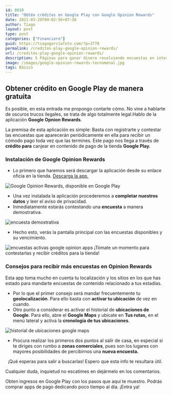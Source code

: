```yaml
---
id: 8010
title: "Obtén créditos en Google Play con Google Opinion Rewards"
date: 2021-03-29T09:02:56+07:30
author: Tiago
layout: post
type: post
categories: ["Financiero"]
guid: https://tiagogarciafoto.com/?p=3778
permalink: /creditos-play-google-opinion-rewards/
url: /creditos-play-google-opinion-rewards/
description: 5 Páginas para ganar dinero resolviendo encuestas en internet. Todas las páginas que te muestro han sido probadas por mí. Pagan en verdad. ¡Ven a ver!
image: /images/google-opinion-rewards-tecnomenal.jpg
tags: Básico
---
```














Obtener crédito en Google Play de manera gratuita
-------------------------------------------------

Es posible, en esta entrada me propongo contarte cómo. No vine a hablarte de oscuros trucos ilegales, se trata de algo totalmente legal.Hablo de la aplicación **Google Opnion Rewards**. 



La premisa de esta aplicación es simple: Basta con registrarte y contestar las encuestas que aparecerán periódicamente en ella para recibir un cómodo pago toda vez que las termines. Este pago nos llega a través de **crédito para** canjear en contenido de pago de la tienda **Google Play.**

### Instalación de Google Opinion Rewards

-   Lo primero que haremos será descargar la aplicación desde su enlace oficia en la tienda. [Descarga la app.](https://play.google.com/store/apps/details?id=com.google.android.apps.paidtasks&hl=es)

![Google Opinion Rewards, disponible en Google Play](http://esferaseo.com/wp-content/uploads/2016/10/Screenshot_2016-10-22-17-42-09-1-189x300.png)

-   Una vez instalada la aplicación procederemos a **completar nuestros datos** y leer el aviso de privacidad.
-   Inmediatamente estarás contestando una **encuesta** a manera demostrativa.

![encuesta demostrativa](http://esferaseo.com/wp-content/uploads/2016/10/encuesta-demo-241x300.png)

-   Hecho esto, verás la pantalla principal con las encuestas disponibles y su vencimiento.

![encuestas activas google opinion apps](http://esferaseo.com/wp-content/uploads/2016/10/encuestas-activas-198x300.png) ¡Tómate un momento para contestarlas y recibir créditos para la tienda!  

### Consejos para recibir más encuestas en Opinion Rewards

Esta app toma mucho en cuenta tu localización y los sitios en los que has estado para mandarte encuestas de contenido relacionado a tus estadías.

-   Por lo que el primer consejo será mandar frecuentemente tu **geolocalización**. Para ello basta con **activar tu ubicación** de vez en cuando.
-   Otro punto a considerar es activar el historial de **ubicaciones de Google**. Para ello, abre el **Google Maps** y ubícate en **Tus rutas,** en el menú lateral y activa la **cronología de tus ubicaciones**.

![historial de ubicaciones google maps](http://esferaseo.com/wp-content/uploads/2016/10/historial-ubicaciones-google-maps-189x300.jpg)

-   Procura realizar los primeros dos puntos al salir de casa, en especial si te diriges con rumbo a **zonas comerciales**, pues son los lugares con mayores posibilidades de percibirnos una **nueva encuesta.**

  ¡Qué esperas para salir a buscarlas! Espero que esta info te resultara útil. 

Cualquier duda, inquietud no escatimes en dejármelo en los comentarios. 

Obten ingresos en Google Play con los pasos que aquí te muestro. Podrás comprar apps de pago dedicando poco tiempo al día. ¡Entra ya!